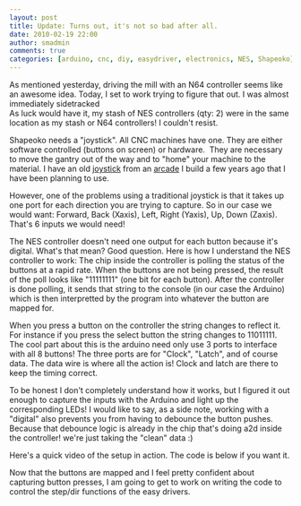 ```yaml
---
layout: post
title: Update: Turns out, it's not so bad after all.
date: 2010-02-19 22:00
author: smadmin
comments: true
categories: [arduino, cnc, diy, easydriver, electronics, NES, Shapeoko]
---
```

<div>As mentioned yesterday, driving the mill with an N64 controller seems like an awesome idea. Today, I set to work trying to figure that out. I was almost immediately sidetracked</div>
<div>As luck would have it, my stash of NES controllers (qty: 2) were in the same location as my stash or N64 controllers! I couldn't resist.&nbsp;

Shapeoko needs a "joystick". All CNC machines have one. They are either software controlled (buttons on screen) or hardware.  They are necessary to move the gantry out of the way and to "home" your machine to the material. I have an old <a href="http://www.happcontrols.com/" target="_blank">joystick</a> from an <a href="http://www.edslifedaily.com/arcade.html" target="_blank">arcade</a> I build a few years ago that I have been planning to use.

However, one of the problems using a traditional joystick is that it takes up one port for each direction you are trying to capture. So in our case we would want: Forward, Back (Xaxis), Left, Right (Yaxis), Up, Down (Zaxis). That's 6 inputs we would need!

The NES controller doesn't need one output for each button because it's digital. What's that mean? Good question. Here is how I understand the NES controller to work: The chip inside the controller is polling the status of the buttons at a rapid rate. When the buttons are not being pressed, the result of the poll looks like "11111111" (one bit for each button). After the controller is done polling, it sends that string to the console (in our case the Arduino) which is then interpretted by the program into whatever the button are mapped for.

When you press a button on the controller the string changes to reflect it. For instance if you press the select button the string changes to 11011111. The cool part about this is the arduino need only use 3 ports to interface with all 8 buttons! The three ports are for "Clock", "Latch", and of course data. The data wire is where all the action is! Clock and latch are there to keep the timing correct.

To be honest I don't completely understand how it works, but I figured it out enough to capture the inputs with the Arduino and light up the corresponding LEDs! I would like to say, as a side note, working with a "digital" also prevents you from having to debounce the button pushes. Because that debounce logic is already in the chip that's doing a2d inside the controller! we're just taking the "clean" data :)

Here's a quick video of the setup in action. The code is below if you want it.

</div>
<div>Now that the buttons are mapped and I feel pretty confident about capturing button presses, I am going to get to work on writing the code to control the step/dir functions of the easy drivers.</div>
&nbsp;

